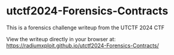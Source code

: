 # utctf2024-Forensics-Contracts
This is a forensics challenge writeup from the UTCTF 2024 CTF

View the writeup directly in your browser at:
https://radiumxploit.github.io/utctf2024-Forensics-Contracts/  

